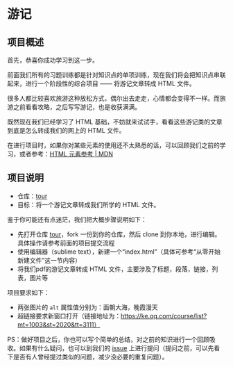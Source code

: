 # 游记

## 项目概述

首先，恭喜你成功学习到这一步。

前面我们所有的习题训练都是针对知识点的单项训练，现在我们将会把知识点串联起来，进行一个阶段性的综合项目 —— 将游记文章转成 HTML 文件。

很多人都比较喜欢旅游这种放松方式，偶尔出去走走，心情都会变得不一样。而旅游之前看看攻略，之后写写游记，也是收获满满。

既然现在我们已经学习了 HTML 基础，不妨就来试试手，看看这些游记类的文章到底是怎么转成我们的网上的 HTML 文件。

在进行项目时，如果你对某些元素的使用还不太熟悉的话，可以回顾我们之前的学习，或者参考：[HTML 元素参考  | MDN](https://developer.mozilla.org/zh-CN/docs/Web/HTML/Element)


## 项目说明

- 仓库：[tour](http://git.imweb.io/imweb-teacher/tour)
- 目标：将一个游记文章转成我们所学的 HTML 文件。

鉴于你可能还有点迷茫，我们把大概步骤说明如下：

- 先打开仓库 [tour](http://git.imweb.io/imweb-teacher/tour)，fork 一份到你的仓库，然后 clone 到你本地，进行编辑。具体操作请参考前面的项目提交流程
- 使用编辑器（sublime text），新建一个“index.html”（具体可参考“从零开始新建文件”这一节内容）
- 将我们pdf的游记文章转成 HTML 文件，主要涉及了标题，段落，链接，列表，图片等

项目要求如下：

- 两张图片的 `alt` 属性值分别为：面朝大海，晚霞漫天
- 超链接要求新窗口打开（链接地址为：https://ke.qq.com/course/list?mt=1003&st=2020&tt=3111）

PS：做好项目之后，你也可以写个简单的总结，对之前的知识进行一个回顾吸收。如果有什么疑问，也可以到我们的 [issue](http://git.imweb.io/imweb-teacher/tour/issues) 上进行提问（提问之前，可以先看下是否有人曾经提过类似的问题，减少没必要的重复问题）。